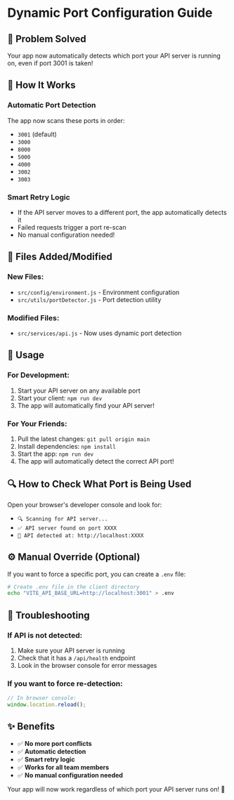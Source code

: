 # Dynamic Port Configuration Guide

## 🎯 **Problem Solved**
Your app now automatically detects which port your API server is running on, even if port 3001 is taken!

## 🔧 **How It Works**

### **Automatic Port Detection**
The app now scans these ports in order:
- `3001` (default)
- `3000` 
- `8000`
- `5000`
- `4000`
- `3002`
- `3003`

### **Smart Retry Logic**
- If the API server moves to a different port, the app automatically detects it
- Failed requests trigger a port re-scan
- No manual configuration needed!

## 📁 **Files Added/Modified**

### **New Files:**
- `src/config/environment.js` - Environment configuration
- `src/utils/portDetector.js` - Port detection utility

### **Modified Files:**
- `src/services/api.js` - Now uses dynamic port detection

## 🚀 **Usage**

### **For Development:**
1. Start your API server on any available port
2. Start your client: `npm run dev`
3. The app will automatically find your API server!

### **For Your Friends:**
1. Pull the latest changes: `git pull origin main`
2. Install dependencies: `npm install`
3. Start the app: `npm run dev`
4. The app will automatically detect the correct API port!

## 🔍 **How to Check What Port is Being Used**

Open your browser's developer console and look for:
- `🔍 Scanning for API server...`
- `✅ API server found on port XXXX`
- `🔗 API detected at: http://localhost:XXXX`

## ⚙️ **Manual Override (Optional)**

If you want to force a specific port, you can create a `.env` file:

```bash
# Create .env file in the client directory
echo "VITE_API_BASE_URL=http://localhost:3001" > .env
```

## 🐛 **Troubleshooting**

### **If API is not detected:**
1. Make sure your API server is running
2. Check that it has a `/api/health` endpoint
3. Look in the browser console for error messages

### **If you want to force re-detection:**
```javascript
// In browser console:
window.location.reload();
```

## ✨ **Benefits**

- ✅ **No more port conflicts**
- ✅ **Automatic detection**
- ✅ **Smart retry logic**
- ✅ **Works for all team members**
- ✅ **No manual configuration needed**

Your app will now work regardless of which port your API server runs on! 🎉

